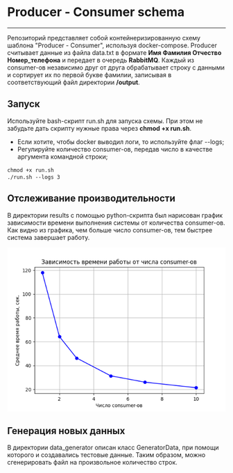 # Producer - Consumer schema
---
Репозиторий представляет собой контейнеризированную схему шаблона "Producer - Consumer", используя docker-compose. Producer считывает данные из файла data.txt в формате **Имя Фамилия Отчество Номер_телефона** и передает в очередь **RabbitMQ**. Каждый из consumer-ов независимо друг от друга обрабатывает строку с данными и сортирует их по первой букве фамилии, записывая в соответствующий файл директории **/output**.

## Запуск
Используйте bash-скрипт run.sh для запуска схемы. При этом не забудьте дать скрипту нужные права через **chmod +x run.sh**.
* Если хотите, чтобы docker выводил логи, то используйте флаг --logs;
* Регулируйте количество consumer-ов, передав число в качестве аргумента командной строки;

```
chmod +x run.sh
./run.sh --logs 3
```

## Отслеживание производительности
В директории results с помощью python-скрипта был нарисован график зависимости времени выполнения системы от количества consumer-ов. Как видно из графика, чем больше число consumer-ов, тем быстрее система завершает работу.

![Graph](results/plot.png)

## Генерация новых данных
В директории data_generator описан класс GeneratorData, при помощи которого и создавались тестовые данные. Таким образом, можно сгенерировать файл на произвольное количество строк.